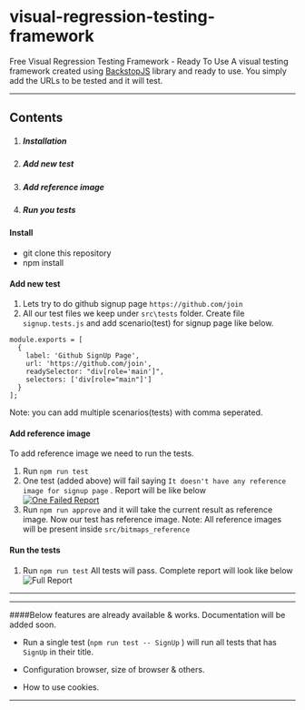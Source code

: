 # visual-regression-testing-framework
Free Visual Regression Testing Framework - Ready To Use
A visual testing framework created using [BackstopJS](https://github.com/garris/BackstopJS) library and ready to use.
 You simply add the URLs to be tested and it will test.

---
## Contents
1. ##### Installation
2. ##### Add new test
3. ##### Add reference image
4. ##### Run you tests

#### Install
- git clone this repository
- npm install

#### Add new test
1. Lets try to do github signup page `https://github.com/join`
2. All our test files we keep under `src\tests` folder. Create file `signup.tests.js` and add scenario(test) for  signup page like below.
```
module.exports = [
  {
    label: 'Github SignUp Page',
    url: 'https://github.com/join',
    readySelector: "div[role='main']",
    selectors: ['div[role="main"]']
  }
];
```
 Note: you can add multiple scenarios(tests) with comma seperated.

#### Add reference image
To add reference image we need to run the tests.
1. Run `npm run test`
2. One test (added above) will fail saying `It doesn't have any reference image for signup page` .  Report will be like below  
[![One Failed Report](https://raw.githubusercontent.com/vininaag/visual-regression-testing-framework/master/readmefiles/no_ref_image.png "One Failed Report")](https://raw.githubusercontent.com/vininaag/visual-regression-testing-framework/master/readmefiles/no_ref_image.png "One Failed Report")
3. Run `npm run approve` and it will take the current result as reference image. Now our test has reference image.
Note: All reference images will be present inside `src/bitmaps_reference`
#### Run the tests

1. Run `npm run test` All tests will pass.
Complete report will look like below
![Full Report](https://raw.githubusercontent.com/vininaag/visual-regression-testing-framework/master/readmefiles/full_report.png "Full Report")



------------

------------



####Below features are already available & works. Documentation will be added soon.
 -  Run a single test  (`npm run test -- SignUp` ) will run all tests that has `SignUp` in their title.

- Configuration browser, size of browser & others.
- How to use cookies.

------------

